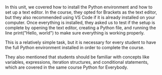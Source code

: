 In this unit, we covered how to install the Python environment and how to set up a text editor. In the course, they opted for Brackets as the text editor, but they also recommended using VS Code if it is already installed on your computer. Once everything is installed, they asked us to test if the setup is complete by opening the text editor, creating a Python file, and running the line print("Hello, world") to make sure everything is working properly.

This is a relatively simple task, but it is necessary for every student to have the full Python environment installed in order to complete the course.

They also mentioned that students should be familiar with concepts like variables, expressions, iteration structures, and conditional statements, which are covered in the same course Python for Everybody.